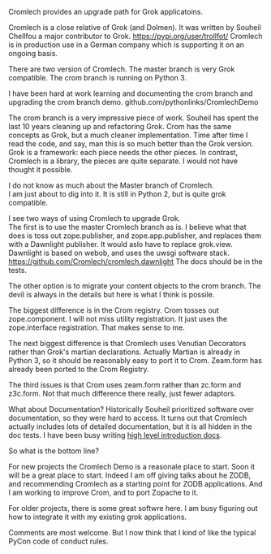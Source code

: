 Cromlech provides an upgrade path for Grok applicatoins. 

Cromlech is a close relative of Grok (and Dolmen).
It was written by Souheil Chellfou a major contributor to Grok.
https://pypi.org/user/trollfot/ Cromlech is in production use in a
German company which is supporting it on an ongoing basis.

There are two version of Cromlech. The master branch is very Grok compatible.
The crom branch is running on Python 3.

I have been hard at work learning and documenting the crom branch and upgrading
the crom branch demo.  github.com/pythonlinks/CromlechDemo

The crom branch is a very impressive piece of work.  Souheil has spent the
last 10 years cleaning up and refactoring
Grok. Crom has the same concepts as Grok, but a
much cleaner implementation. Time after time I read the code, and
say, man this is so much better than the Grok version.
Grok is a framework: each piece needs
the other pieces.  In contrast,  Cromlech is a library,
the pieces are quite separate. I would not have thought it possible.

I do not know as much about the Master branch of Cromlech.  
I am just about to dig into it.  It is still in
Python 2, but is quite grok compatible. 

I see two  ways of using Cromlech to
upgrade Grok.  
The first  is to use the master Cromlech
branch as is. I believe what that does is toss out zope.publisher, and
zope.app.publisher, and replaces them with a Dawnlight publisher.
It would aslo have to replace grok.view. 
Dawnlight is based on webob, and uses the uwsgi software stack.
https://github.com/Cromlech/cromlech.dawnlight
The docs should be in the tests.  

The other option is to migrate your content objects to the crom branch. 
The devil is always in the details but here is what I think is possile.

The biggest difference is in the Crom registry.  Crom tosses out
zope.component. I will not miss utility registration.  It just uses
the zope.interface registration.  That makes sense to me. 

The next
biggest difference is that Cromlech uses Venutian Decorators rather than
Grok's martian declarations.  Actually Martian is already in Python 3,
so it should be reasonably easy to port it to Crom. Zeam.form
has already been ported to the Crom Registry.

The third issues is that Crom uses zeam.form rather than zc.form and
z3c.form.  Not that much difference there really, just fewer adaptors.


What about Documentation?
Historically
Souheil prioritized software over documentation, so they were hard to access.
It turns out that Cromlech actually includes lots of detailed
documentation, but
it is all hidden in the doc tests.
I have been busy writing [high level introduction docs](..).


So what is the bottom line?

For new projects the Cromlech Demo is a reasonale place to start.
Soon it will be a great place to start. 
Indeed I am
off giving talks about he ZODB, and recommending Cromlech as a starting point
for ZODB applications.  And I am working to improve Crom,
and to port Zopache to it.

For older projects, there is some great softwre here.  I am
busy figuring out how to integrate it with my existing grok
applications.

Comments are most welcome.
But I now think that I kind of like
the typical PyCon code of conduct rules.  










